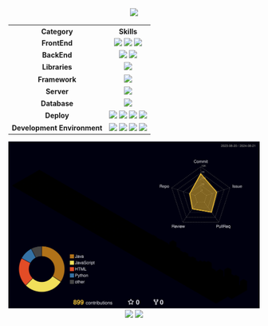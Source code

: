 <div align="center">
  <img src="https://capsule-render.vercel.app/api?type=waving&color=141A23&height=300&section=header&text=U%Hyeon%20%Sung&fontAlignY=40&fontSize=100&fontAlign=60&desc=Hyeon_velop&descAlign=81&descAlignY=55&descSize=30&animation=fadeIn&fontColor=fff"/>
</div>

<table align="center">
  <tr>
    <th style="text-align:center;">Category</th>
    <th style="text-align:center;">Skills</th>
  </tr>
  <tr>
    <td style="text-align:center;"><strong >FrontEnd</strong></td>
    <td style="text-align:center;">
      <img src="https://img.shields.io/badge/HTML5-E34F26?style=flat&logo=html5&logoColor=white"/>
      <img src="https://img.shields.io/badge/CSS3-1572B6?style=flat&logo=css3&logoColor=white"/>
      <img src="https://img.shields.io/badge/JavaScript-F7DF1E?style=flat&logo=javaScript&logoColor=black"/>
    </td>
  </tr>
  <tr>
    <td style="text-align:center;"><strong>BackEnd</strong></td>
    <td style="text-align:center;">
      <img src="https://img.shields.io/badge/Java-007396?style=flat&logo=OpenJDK&logoColor=white"/>
      <img src="https://img.shields.io/badge/Python-3776AB?style=flat&logo=python&logoColor=white"/>
    </td>
  </tr>
  <tr>
    <td style="text-align:center;"><strong>Libraries</strong></td>
    <td style="text-align:center;">
      <img src="https://img.shields.io/badge/React-61DAFB?style=flat&logo=react&logoColor=black"/>
    </td>
  </tr>
  <tr>
    <td style="text-align:center;"><strong>Framework</strong></td>
    <td style="text-align:center;">
      <img src="https://img.shields.io/badge/SpringBoot-6DB33F?style=flat&logo=springBoot&logoColor=white"/>
    </td>
  </tr>
  <tr>
    <td style="text-align:center;"><strong>Server</strong></td>
    <td style="text-align:center;">
      <img src="https://img.shields.io/badge/Apachetomcat-F8DC75?style=flat&logo=apachetomcat&logoColor=black"/>
    </td>
  </tr>
  <tr>
    <td style="text-align:center;"><strong>Database</strong></td>
    <td style="text-align:center;">
      <img src="https://img.shields.io/badge/MySQL-4479A1?style=flat&logo=mysql&logoColor=white"/>
    </td>
  </tr>
  <tr>
    <td style="text-align:center;"><strong>Deploy</strong></td>
    <td style="text-align:center;">
      <img src="https://img.shields.io/badge/AWS-232F3E?style=flat&logo=amazonwebservices&logoColor=white"/>
      <img src="https://img.shields.io/badge/Linux-FCC624?style=flat&logo=linux&logoColor=black"/>
      <img src="https://img.shields.io/badge/Docker-2496ED?style=flat&logo=docker&logoColor=white"/>
      <img src="https://img.shields.io/badge/Ubuntu-E95420?style=flat&logo=ubuntu&logoColor=white"/>
    </td>
  </tr>
  <tr>
    <td style="text-align:center;"><strong>Development Environment</strong></td>
    <td style="text-align:center;">
      <img src="https://img.shields.io/badge/IntelliJ-fff?style=flat&logo=IntelliJ IDEA&logoColor=black"/>
      <img src="https://img.shields.io/badge/Figma-F24E1E?style=flat&logo=Figma&logoColor=white"/>
      <img src="https://img.shields.io/badge/Git-05032?style=flat&logo=git&logoColor=white"/>
      <img src="https://img.shields.io/badge/Gradle-02303A?style=flat&logo=gradle&logoColor=white"/>
    </td>
  </tr>
</table>

<img src="./profile-3d-contrib/profile-night-rainbow.svg"/>

<div align="center">
  <img src="https://github-readme-stats.vercel.app/api/top-langs/?username=sunguh0904&layout=donut&langs_count=10&title_color=FFFACD&text_color=FFFACD&icon_color=FFFACD&bg_color=0D1117&border_color=808080&locale=kr">
  <img src="https://github-readme-stats.vercel.app/api?username=sunguh0904&show_icons=true&theme=dark&title_color=FFFACD&text_color=FFFACD&icon_color=FFFACD&bg_color=0D1117&border_color=808080&locale=kr">
</div>
